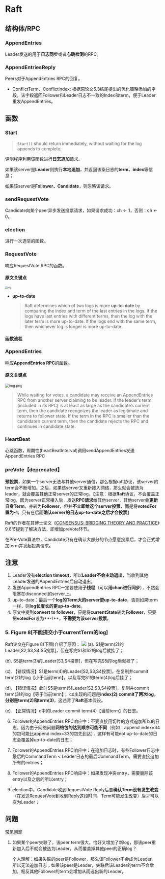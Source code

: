 # Raft

## 结构体/RPC
### AppendEntries
Leader发送的用于**日志同步**或者**心跳检测**的RPC。

### AppendEntriesReply
Peers对于AppendEntries RPC的回复。
* ConflictTerm、ConflictIndex: 根据原论文5.3结尾提出的优化策略添加的字段，该字段返回Follower和Leader日志不一致的Index和term，便于Leader重发AppendEntries。
## 函数

### Start

> `Start()` should return immediately, without waiting for the log appends to complete.

评测程序利用该函数进行**日志追加**请求。

如果该server是**Leader**则执行**本地追加**，并返回该条日志的**term、index**等信息；

如果该server是**Follower、Candidate**，则忽略该请求。



### sendRequestVote
Candidate向某个peer异步发送投票请求，如果请求成功：ch <- 1，否则：ch <- 0。

### election
进行一次选举的函数。



### RequestVote

响应RequestVote RPC的函数。

#### 原文关键点

<img src=".md/RequestVote.png" alt="img" style="zoom:50%;" />

* **up-to-date**

    > Raft determines which of two logs is more **up-to-date** by comparing the index and term of the last entries in the logs. If the logs have last entries with different terms, then the log with the later term is more up-to-date. If the logs end with the same term, then whichever log is longer is more up-to-date.



#### 函数流程





### AppendEntries
响应**AppendEntries RPC**的函数。

#### 原文关键点

<img src=".md/AppendEntries.png" alt="img.png" style="zoom:80%;" />

> While waiting for votes, a candidate may receive an AppendEntries RPC from another server claiming to be leader. If the leader’s term (included in its RPC) is at least as large as the candidate’s current term, then the candidate recognizes the leader as legitimate and returns to follower state. If the term in the RPC is smaller than the candidate’s current term, then the candidate rejects the RPC and continues in candidate state.


### HeartBeat
心跳函数，周期性(heartBeatInterval)调用sendAppendEntries发送AppendEntries RPC



### preVote【**deprecated**】
**预投票**，如果一个server无法与其他server通信，那么根据raft协议，该server的term会不断增加。之后，如果该server又重新接入网络，那么就会被选为leader，就会覆盖其他正常server的正常log。【注意：根据**Raft**协议，不会覆盖正常log，因为server正常接入后，发送**RPC请求**给其他server，其他server会**更新自身Term**，并转为**Follower**，但并**不立即给这个server投票**，而是将**votedFor置为-1**，只有在后面**确认server的日志up-to-date之后才会投票**】

Raft的作者在其博士论文《[CONSENSUS: BRIDGING THEORY AND PRACTICE](http://files.catwell.info/misc/mirror/2014-ongaro-raft-phd.pdf)》9.6节提到了解决方法，即增加preVote环节。

在Pre-Vote算法中，Candidate只有在确认大部分的节点愿意投票后，才会正式增加term并发起投票请求。






## 注意
1. Leader没有**election timeout**，所以**Leader不会主动退出**，当收到其他Leader发送的AppendEntries后自动退出。
2. 发送AppendEntries RPC一定要使用**子线程**（可以**用chan进行同步**），不然会阻塞在disconnect的server上。
3. up-to-date：最后一个**log的Term大的server更up-to-date**，否则如果term一样，则**log长度长的更up-to-date**。
4. 原文中提到**convert to follower**，只是将**currentState**转为**Follower**，只要把**votedFor**设为**-1**，**不需要为该server投票**。

### 5. Figure 8[不能提交小于currentTerm的log]
Raft论文在Figure 8(下图)介绍了原因：
![](./.md/Figure%208.png)
(a). S1是term(2)的Leader[S2,S3,S4,S5投票]，但在写完S1和S2的log后就挂了；

(b). S5是term(3)的Leader[S3,S4投票]，但在写完S5的log后就挂了；

(c). 【错误情况】S1是term(4)的Leader[S2,S3,S4投票]，在复制并commit term(2)的log【小于当前term】，以及写完S1的term(4)log后挂了；

(d). 【错误情况】此时S5是term(5)Leader[S2,S3,S4投票]，复制并commit term(3)的log【等于当前term】；
cd出现的问题是**index(2) commit了两次log，分别是term(2)和term(3)**，这违背了**Raft**基本假设。

(e). 【正常情况】c中的Leader commit term(4)【当前term】的日志。

6. Follower的AppendEntries RPC响应中：不要直接用切片的方式追加所以的日志，因为由于网络问题**网络包的达到顺序可能不同**（例如：append index=34的包可能比append index=33的包先到达），这样有可能not up-to-date的日志会覆盖掉up-to-date的日志；

7. Follower的AppendEntries RPC响应中：在追加日志时，有些Follower日志中最后的CommandTerm < Leader日志的最后CommandTerm，需要直接追加所有的entries；

8. Follower的AppendEntries RPC响应中：如果发现冲突entry，需要删除该entry以及之后的所以entry；

9. election中，Candidate收到RequestVote Reply后要**确认Term没有发生改变**（在发送RequestVote到收到Reply这段时间，Term可能发生改变）后才可以变为Leader；

## 问题
[常见问题](https://thesquareplanet.com/blog/students-guide-to-raft/)
1. 如果某个peer失联了，该peer term很大，恰好又增加了新log，那该peer重新加入后不就会被选为Leader，从而覆盖掉其他peer的正确log？

   个人理解：如果失联的peer是Follower，那么该Follower不会成为Leader，所以无法追加日志；如果该peer是Leader，失联后该Leader的term不会增加，相反其他Follower的term会增加从而选出新的Leader。
